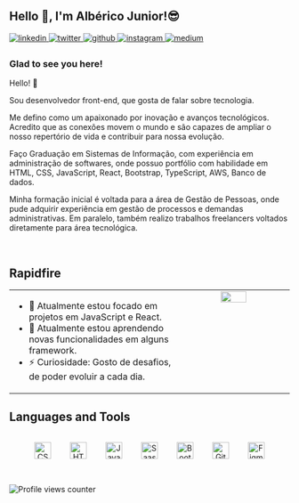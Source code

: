 ## Hello 👋, I'm Albérico Junior!😎  
<a href="https://www.linkedin.com/in/alberico-junior/" target="_blank">
<img src=https://img.shields.io/badge/linkedin-%231E77B5.svg?&style=for-the-badge&logo=linkedin&logoColor=white alt=linkedin style="margin-bottom: 5px;" />
</a>
<a href="https://twitter.com/AlbericoJr_" target="_blank">
<img src=https://img.shields.io/badge/twitter-%2300acee.svg?&style=for-the-badge&logo=twitter&logoColor=white alt=twitter style="margin-bottom: 5px;" />
</a>
<a href="https://github.com/AlbericoJr" target="_blank">
<img src=https://img.shields.io/badge/github-%2324292e.svg?&style=for-the-badge&logo=github&logoColor=white alt=github style="margin-bottom: 5px;" />
</a>
<a href="https://instagram.com/primo.nerd_?igshid=YmMyMTA2M2Y=" target="_blank">
<img src=https://img.shields.io/badge/instagram-%23000000.svg?&style=for-the-badge&logo=instagram&logoColor=white alt=instagram style="margin-bottom: 5px;" />
</a>
<a href="https://medium.com/@albericoJr" target="_blank">
<img src=https://img.shields.io/badge/medium-%23292929.svg?&style=for-the-badge&logo=medium&logoColor=white alt=medium style="margin-bottom: 5px;" />
</a>

### Glad to see you here!  
Hello! 👋

Sou desenvolvedor front-end, que gosta de falar sobre tecnologia.

Me defino como um apaixonado por inovação e avanços tecnológicos. Acredito que as conexões movem o mundo e são capazes de ampliar o nosso repertório de vida e contribuir para nossa evolução.

Faço Graduação em Sistemas de Informação, com experiência em administração de softwares, onde possuo portfólio com habilidade em HTML, CSS, JavaScript, React, Bootstrap, TypeScript, AWS, Banco de dados.

Minha formação inicial é voltada para a área de Gestão de Pessoas, onde pude adquirir experiência em gestão de processos e demandas administrativas. Em paralelo, também realizo trabalhos freelancers voltados diretamente para área tecnológica.

<br/>  


## Rapidfire  
<table><tr><td valign="top" width="60%">

- 🔭 Atualmente estou focado em projetos em JavaScript e React.  
- 🌱 Atualmente estou aprendendo novas funcionalidades em alguns framework.
- ⚡ Curiosidade: Gosto de desafios, de poder evoluir a cada dia.

</td><td valign="top" width="60%">

<div align="center">
<img src="https://i.pinimg.com/564x/f8/c4/ed/f8c4ed7ce2eea175f50d83a181419197.jpg" align="center" style="width: 50%" />
</div>  

<br/>
</td></tr></table>  

## Languages and Tools  
<div align="center">  
<img style="margin: 15px" src="https://profilinator.rishav.dev/skills-assets/css3-original-wordmark.svg" alt="CSS3" height="30" />  
<img style="margin: 15px" src="https://profilinator.rishav.dev/skills-assets/html5-original-wordmark.svg" alt="HTML5" height="30" />  
<img style="margin: 15px" src="https://profilinator.rishav.dev/skills-assets/javascript-original.svg" alt="JavaScript" height="30" />
<img style="margin: 15px" src="https://upload.wikimedia.org/wikipedia/commons/thumb/9/96/Sass_Logo_Color.svg/640px-Sass_Logo_Color.svg.png" alt="Saas" height="30" />
<img style="margin: 15px" src="https://profilinator.rishav.dev/skills-assets/bootstrap-plain.svg" alt="Bootstrap" height="30" />  
<img style="margin: 15px" src="https://profilinator.rishav.dev/skills-assets/git-scm-icon.svg" alt="Git" height="30" />  
<img style="margin: 15px" src="https://profilinator.rishav.dev/skills-assets/figma-icon.svg" alt="Figma" height="30" />  
</div>  
<br/>

![Profile views counter](https://komarev.com/ghpvc/?username=rishavanand&&style=flat-square)
